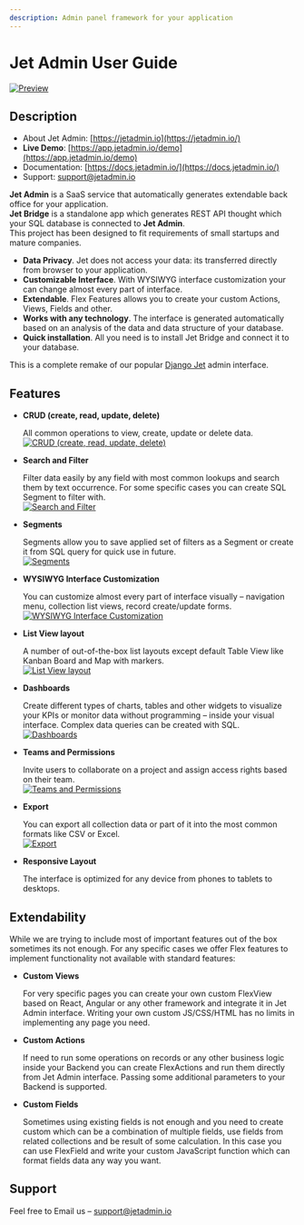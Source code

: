 ```yaml
---
description: Admin panel framework for your application
---
```


# Jet Admin User Guide

[![Preview](https://raw.githubusercontent.com/jet-admin/jet-bridge/master/static/overview.gif)](https://raw.githubusercontent.com/jet-admin/jet-bridge/master/static/overview.gif)

## Description

* About Jet Admin: [https://jetadmin.io](https://jetadmin.io/)
* **Live Demo**: [https://app.jetadmin.io/demo](https://app.jetadmin.io/demo)
* Documentation: [https://docs.jetadmin.io/](https://docs.jetadmin.io/)
* Support: [support@jetadmin.io](mailto:support@jetadmin.io)

**Jet Admin** is a SaaS service that automatically generates extendable back office for your application.   
**Jet Bridge** is a standalone app which generates REST API thought which your SQL database is connected to **Jet Admin**.   
This project has been designed to fit requirements of small startups and mature companies.

* **Data Privacy**. Jet does not access your data: its transferred directly from browser to your application.
* **Customizable Interface**. With WYSIWYG interface customization your can change almost every part of interface.
* **Extendable**. Flex Features allows you to create your custom Actions, Views, Fields and other.
* **Works with any technology**. The interface is generated automatically based on an analysis of the data and data structure of your database.
* **Quick installation**. All you need is to install Jet Bridge and connect it to your database.

This is a complete remake of our popular [Django Jet](https://github.com/geex-arts/django-jet) admin interface.

## Features

* **CRUD \(create, read, update, delete\)**

  All common operations to view, create, update or delete data.  
  [![CRUD \(create, read, update, delete\)](https://raw.githubusercontent.com/jet-admin/jet-bridge/dev/static/list.jpeg)](https://raw.githubusercontent.com/jet-admin/jet-bridge/dev/static/list.jpeg)

* **Search and Filter**

  Filter data easily by any field with most common lookups and search them by text occurrence. For some specific cases you can create SQL Segment to filter with.  
  [![Search and Filter](https://raw.githubusercontent.com/jet-admin/jet-bridge/dev/static/filters.jpeg)](https://raw.githubusercontent.com/jet-admin/jet-bridge/dev/static/filters.jpeg)

* **Segments**

  Segments allow you to save applied set of filters as a Segment or create it from SQL query for quick use in future.  
  [![Segments](https://raw.githubusercontent.com/jet-admin/jet-bridge/dev/static/segment.jpeg)](https://raw.githubusercontent.com/jet-admin/jet-bridge/dev/static/segment.jpeg)

* **WYSIWYG Interface Customization**

  You can customize almost every part of interface visually – navigation menu, collection list views, record create/update forms.  
  [![WYSIWYG Interface Customization](https://raw.githubusercontent.com/jet-admin/jet-bridge/dev/static/customize.jpg)](https://raw.githubusercontent.com/jet-admin/jet-bridge/dev/static/customize.jpg)

* **List View layout**

  A number of out-of-the-box list layouts except default Table View like Kanban Board and Map with markers.  
  [![List View layout](https://raw.githubusercontent.com/jet-admin/jet-bridge/dev/static/kanban.jpeg)](https://raw.githubusercontent.com/jet-admin/jet-bridge/dev/static/kanban.jpeg)

* **Dashboards**

  Create different types of charts, tables and other widgets to visualize your KPIs or monitor data without programming – inside your visual interface. Complex data queries can be created with SQL.  
  [![Dashboards](https://raw.githubusercontent.com/jet-admin/jet-bridge/dev/static/dashboard.jpeg)](https://raw.githubusercontent.com/jet-admin/jet-bridge/dev/static/dashboard.jpeg)

* **Teams and Permissions**

  Invite users to collaborate on a project and assign access rights based on their team.  
  [![Teams and Permissions](https://raw.githubusercontent.com/jet-admin/jet-bridge/dev/static/users.jpeg)](https://raw.githubusercontent.com/jet-admin/jet-bridge/dev/static/users.jpeg)

* **Export**

  You can export all collection data or part of it into the most common formats like CSV or Excel.  
  [![Export](https://raw.githubusercontent.com/jet-admin/jet-bridge/dev/static/export.jpeg)](https://raw.githubusercontent.com/jet-admin/jet-bridge/dev/static/export.jpeg)

* **Responsive Layout**

  The interface is optimized for any device from phones to tablets to desktops.

## Extendability

While we are trying to include most of important features out of the box sometimes its not enough. For any specific cases we offer Flex features to implement functionality not available with standard features:

* **Custom Views**

  For very specific pages you can create your own custom FlexView based on React, Angular or any other framework and integrate it in Jet Admin interface. Writing your own custom JS/CSS/HTML has no limits in implementing any page you need.

* **Custom Actions**

  If need to run some operations on records or any other business logic inside your Backend you can create FlexActions and run them directly from Jet Admin interface. Passing some additional parameters to your Backend is supported.

* **Custom Fields**

  Sometimes using existing fields is not enough and you need to create custom which can be a combination of multiple fields, use fields from related collections and be result of some calculation. In this case you can use FlexField and write your custom JavaScript function which can format fields data any way you want.

## Support

Feel free to Email us – [support@jetadmin.io](mailto:support@jetadmin.io)

